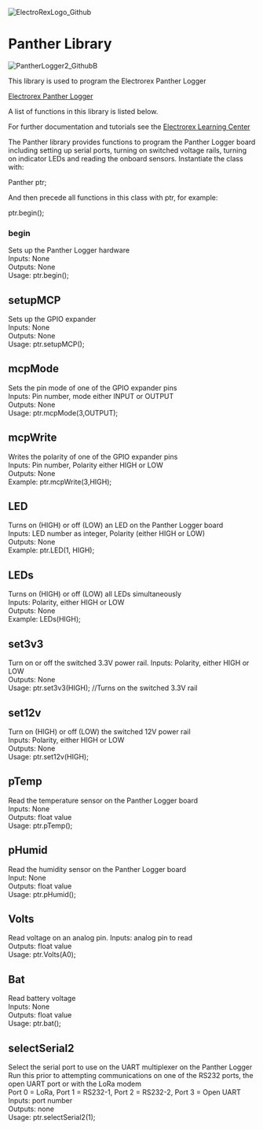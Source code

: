 
![ElectroRexLogo_Github](https://github.com/user-attachments/assets/c46993d4-a2e9-4d48-a9d2-b3c85fddbec2)

# Panther Library


![PantherLogger2_GithubB](https://github.com/user-attachments/assets/c530cc08-f9d0-4673-95eb-7aa9acbb40bd)

This library is used to program the Electrorex Panther Logger 

[Electrorex Panther Logger](https://electrorex.io/shop/ols/products/electrorex-iot-loggerone)

A list of functions in this library is listed below.

For further documentation and tutorials see the [Electrorex Learning Center](https://electrorex.io/pantherlogger-tutorials) 

The Panther library provides functions to program the Panther Logger board including setting up serial ports, turning on switched voltage rails, turning on indicator LEDs and reading the onboard sensors. Instantiate the class with: 
	
Panther ptr;

And then precede all functions in this class with ptr, for example:
	
ptr.begin();

### begin
Sets up the Panther Logger hardware  
Inputs: None  
Outputs: None  
Usage:  ptr.begin();  

## setupMCP  
Sets up the GPIO expander  
Inputs: None  
Outputs: None  
Usage: ptr.setupMCP();      

## mcpMode
Sets the pin mode of one of the GPIO expander pins    
Inputs: Pin number, mode either INPUT or OUTPUT  
Outputs: None  
Usage: ptr.mcpMode(3,OUTPUT);  

## mcpWrite
Writes the polarity of one of the GPIO expander pins  
Inputs: Pin number, Polarity either HIGH or LOW  
Outputs: None  
Example: ptr.mcpWrite(3,HIGH);  

## LED
Turns on (HIGH) or off (LOW) an LED on the Panther Logger board  
Inputs: LED number as integer, Polarity (either HIGH or LOW)  
Outputs: None  
Example: ptr.LED(1, HIGH);  

## LEDs
Turns on (HIGH) or off (LOW) all LEDs simultaneously  
Inputs: Polarity, either HIGH or LOW  
Outputs: None  
Example: LEDs(HIGH);  

## set3v3
Turn on or off the switched 3.3V power rail. 
Inputs: Polarity, either HIGH or LOW  
Outputs: None  
Usage: ptr.set3v3(HIGH); //Turns on the switched 3.3V rail  

## set12v  
Turn on (HIGH) or off (LOW) the switched 12V power rail  
Inputs: Polarity, either HIGH or LOW  
Outputs: None  
Usage: ptr.set12v(HIGH);  

## pTemp
Read the temperature sensor on the Panther Logger board  
Inputs: None  
Outputs: float value  
Usage: ptr.pTemp();  

## pHumid
Read the humidity sensor on the Panther Logger board  
Input: None  
Outputs: float value  
Usage: ptr.pHumid();  

## Volts
Read voltage on an analog pin. 
Inputs: analog pin to read   
Outputs: float value  
Usage: ptr.Volts(A0);  

## Bat
Read battery voltage  
Inputs: None  
Outputs: float value  
Usage: ptr.bat();  

## selectSerial2
Select the serial port to use on the UART multiplexer on the Panther Logger   
Run this prior to attempting communications on one of the RS232 ports, the open UART port or with the LoRa modem  
Port 0 = LoRa, Port 1 = RS232-1, Port 2 = RS232-2, Port 3 = Open UART  
Inputs: port number  
Outputs: none  
Usage: ptr.selectSerial2(1);  


